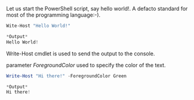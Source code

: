 Let us start the PowerShell script, say hello world!. A defacto standard for most of the programming language:-).

```powershell
Wite-Host "Hello World!"

*Output*
Hello World!
```
Write-Host cmdlet is used to send the output to the console.

parameter *ForegroundColor* used to specify the color of the text. 
```powershell
Write-Host "Hi there!" -ForegroundColor Green

*Output*
Hi there!
```
